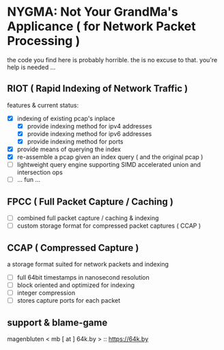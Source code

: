 # NYGMA: Not Your GrandMa's Applicance ( for Network Packet Processing )

the code you find here is probably horrible. the is no excuse to that. you're
help is needed ...

## RIOT ( Rapid Indexing of Network Traffic )

features & current status:

- [x] indexing of existing pcap's inplace
    - [x] provide indexing method for ipv4 addresses
    - [x] provide indexing method for ipv6 addresses
    - [x] provide indexing method for ports
- [x] provide means of querying the index
- [x] re-assemble a pcap given an index query ( and the original pcap )
- [ ] lightweight query engine supporting SIMD accelerated union and intersection ops
- [ ] ... fun ...

## FPCC ( Full Packet Capture / Caching )

- [ ] combined full packet capture / caching & indexing
- [ ] custom storage format for compressed packet captures ( CCAP )

## CCAP ( Compressed Capture )

a storage format suited for network packets and indexing

- [ ] full 64bit timestamps in nanosecond resolution
- [ ] block oriented and optimized for indexing
- [ ] integer compression
- [ ] stores capture ports for each packet

## support & blame-game

magenbluten < mb [ at ] 64k.by > :: <https://64k.by>
